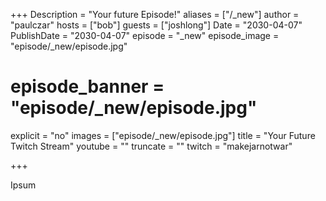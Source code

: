 +++
Description = "Your future Episode!"
aliases = ["/_new"]
author = "paulczar"
hosts = ["bob"]
guests = ["joshlong"]
Date = "2030-04-07"
PublishDate = "2030-04-07"
episode = "_new"
episode_image = "episode/_new/episode.jpg"
# episode_banner = "episode/_new/episode.jpg"
explicit = "no"
images = ["episode/_new/episode.jpg"]
title = "Your Future Twitch Stream"
youtube = ""
truncate = ""
twitch = "makejarnotwar"

+++

Ipsum
